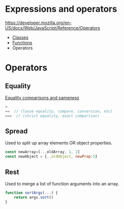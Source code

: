 # Expressions and operators

https://developer.mozilla.org/en-US/docs/Web/JavaScript/Reference/Operators


- [Classes](js_cpt-class.md)
- [Functions](js_cpt-funct.md)
- Operators

# Operators

## Equality

[Equality comparisons and sameness](https://developer.mozilla.org/en-US/docs/Web/JavaScript/Equality_comparisons_and_sameness)

```javascript
=  
==  // (loose equality, compare, conversion, etc)  
===  // (strict equality, exact comparison)  
```


## Spread

Used to split up array elements OR object properties.

```javascript
const newArray=[...oldArray, 1, 2]
const newObject = {..oldObject, newProp:5}
```

## Rest

Used to merge a list of function arguments into an array.

```javascript
function sortArgs(...) {
	return args.sort()
}
```

